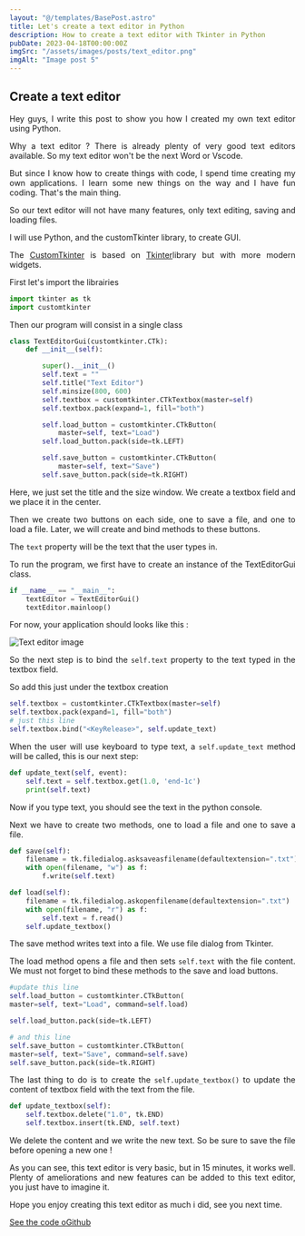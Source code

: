 ```yaml
---
layout: "@/templates/BasePost.astro"
title: Let's create a text editor in Python
description: How to create a text editor with Tkinter in Python
pubDate: 2023-04-18T00:00:00Z
imgSrc: "/assets/images/posts/text_editor.png"
imgAlt: "Image post 5"
---
```


## Create a text editor

<div style="text-align: justify">
Hey guys, I write this post to show you how I created my own text editor using Python.

Why a text editor ? There is already plenty of very good text editors available. So my text editor won't be the next Word or Vscode.

But since I know how to create things with code, I spend time creating my own applications. I learn some new things on the way and I have fun coding. That's the main thing.

So our text editor will not have many features, only text editing, saving and loading files.

I will use Python, and the customTkinter library, to create GUI.

The <a href="https://github.com/TomSchimansky/CustomTkinter" target="_blank"> CustomTkinter</a>
is based on
<a href="https://docs.python.org/fr/3/library/tkinter.html" target="_blank">Tkinter</a>library but with more modern widgets.

First let's import the librairies

```py
import tkinter as tk
import customtkinter
```

Then our program will consist in a single class

```py
class TextEditorGui(customtkinter.CTk):
    def __init__(self):

        super().__init__()
        self.text = ""
        self.title("Text Editor")
        self.minsize(800, 600)
        self.textbox = customtkinter.CTkTextbox(master=self)
        self.textbox.pack(expand=1, fill="both")

        self.load_button = customtkinter.CTkButton(
            master=self, text="Load")
        self.load_button.pack(side=tk.LEFT)

        self.save_button = customtkinter.CTkButton(
            master=self, text="Save")
        self.save_button.pack(side=tk.RIGHT)
```

Here, we just set the title and the size window. We create a textbox field and we place it in the center.

Then we create two buttons on each side, one to save a file, and one to load a file. Later, we will create and bind methods to these buttons.

The `text` property will be the text that the user types in.

To run the program, we first have to create an instance of the TextEditorGui class.

```py
if __name__ == "__main__":
    textEditor = TextEditorGui()
    textEditor.mainloop()
```

For now, your application should looks like this :

![Text editor image](https://community.codenewbie.org/remoteimages/uploads/articles/jearap86ru07p6fftyw8.PNG)

So the next step is to bind the `self.text` property to the text typed in the textbox field.

So add this just under the textbox creation

```py
self.textbox = customtkinter.CTkTextbox(master=self)
self.textbox.pack(expand=1, fill="both")
# just this line
self.textbox.bind("<KeyRelease>", self.update_text)
```

When the user will use keyboard to type text, a `self.update_text` method will be called, this is our next step:

```py
def update_text(self, event):
    self.text = self.textbox.get(1.0, 'end-1c')
    print(self.text)
```

Now if you type text, you should see the text in the python console.

Next we have to create two methods, one to load a file and one to save a file.

```py
def save(self):
    filename = tk.filedialog.asksaveasfilename(defaultextension=".txt")
    with open(filename, "w") as f:
        f.write(self.text)

def load(self):
    filename = tk.filedialog.askopenfilename(defaultextension=".txt")
    with open(filename, "r") as f:
        self.text = f.read()
    self.update_textbox()
```

The save method writes text into a file. We use file dialog from Tkinter.

The load method opens a file and then sets `self.text` with the file content.
We must not forget to bind these methods to the save and load buttons.

```py
#update this line
self.load_button = customtkinter.CTkButton(
master=self, text="Load", command=self.load)

self.load_button.pack(side=tk.LEFT)

# and this line
self.save_button = customtkinter.CTkButton(
master=self, text="Save", command=self.save)
self.save_button.pack(side=tk.RIGHT)
```

The last thing to do is to create the `self.update_textbox()` to update the content of textbox field with the text from the file.

```py
def update_textbox(self):
    self.textbox.delete("1.0", tk.END)
    self.textbox.insert(tk.END, self.text)
```

We delete the content and we write the new text. So be sure to save the file before opening a new one !

As you can see, this text editor is very basic, but in 15 minutes, it works well. Plenty of ameliorations and new features can be added to this text editor, you just have to imagine it.

Hope you enjoy creating this text editor as much i did, see you next time.

<a href="https://github.com/UltraViolet33/Text-Editor" target="_blank">See the code oGithub</a>

</div>
